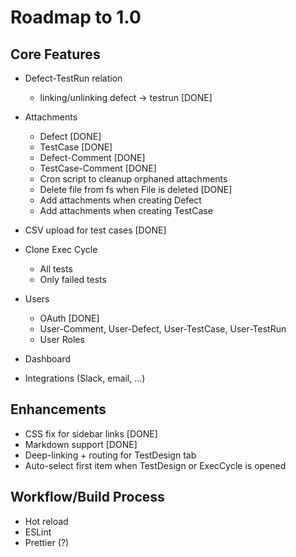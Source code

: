 # Roadmap to 1.0

## Core Features

- Defect-TestRun relation
    - linking/unlinking defect -> testrun [DONE]

- Attachments
    - Defect [DONE]
    - TestCase [DONE]
    - Defect-Comment [DONE]
    - TestCase-Comment [DONE]
    - Cron script to cleanup orphaned attachments
    - Delete file from fs when File is deleted [DONE]
    - Add attachments when creating Defect
    - Add attachments when creating TestCase
- CSV upload for test cases [DONE]
- Clone Exec Cycle
    - All tests
    - Only failed tests
- Users
    - OAuth [DONE]
    - User-Comment, User-Defect, User-TestCase, User-TestRun
    - User Roles
- Dashboard
- Integrations (Slack, email, ...)


## Enhancements

- CSS fix for sidebar links [DONE]
- Markdown support [DONE]
- Deep-linking + routing for TestDesign tab
- Auto-select first item when TestDesign or ExecCycle is opened


## Workflow/Build Process

- Hot reload
- ESLint
- Prettier (?)
